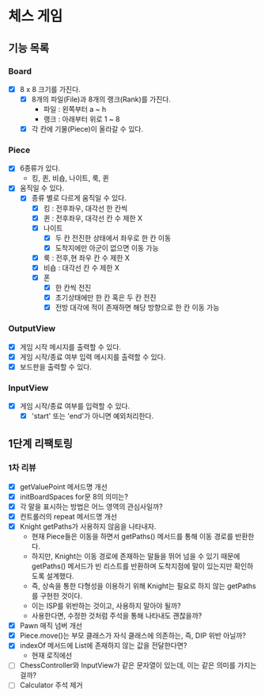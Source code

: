 # 체스 게임

## 기능 목록

### Board
- [x] 8 x 8 크기를 가진다.
  - [x] 8개의 파일(File)과 8개의 랭크(Rank)를 가진다.
    - 파일 : 왼쪽부터 a ~ h
    - 랭크 : 아래부터 위로 1 ~ 8
  - [x] 각 칸에 기물(Piece)이 올라갈 수 있다.

### Piece
- [x] 6종류가 있다.
  - 킹, 퀸, 비숍, 나이트, 룩, 퀸
- [x] 움직일 수 있다.
  - [x] 종류 별로 다르게 움직일 수 있다.
    - [x] 킹 : 전후좌우, 대각선 한 칸씩
    - [x] 퀸 : 전후좌우, 대각선 칸 수 제한 X
    - [x] 나이트
      - [x] 두 칸 전진한 상태에서 좌우로 한 칸 이동
      - [x] 도착지에만 아군이 없으면 이동 가능
    - [x] 룩 : 전후,현 좌우 칸 수 제한 X
    - [x] 비숍 : 대각선 칸 수 제한 X
    - [x] 폰
      - [x] 한 칸씩 전진
      - [x] 초기상태에만 한 칸 혹은 두 칸 전진
      - [x] 전방 대각에 적이 존재하면 해당 방향으로 한 칸 이동 가능

### OutputView
- [x] 게임 시작 메시지를 출력할 수 있다.
- [x] 게임 시작/종료 여부 입력 메시지를 출력할 수 있다.
- [x] 보드판을 출력할 수 있다.

### InputView
- [x] 게임 시작/종료 여부를 입력할 수 있다.
  - [x] 'start' 또는 'end'가 아니면 예외처리한다.

## 1단계 리팩토링
### 1차 리뷰
- [x] getValuePoint 메서드명 개선
- [x] initBoardSpaces for문 8의 의미는?
- [x] 각 말을 표시하는 방법은 어느 영역의 관심사일까?
- [x] 컨트롤러의 repeat 메서드명 개선
- [x] Knight getPaths가 사용하지 않음을 나타내자.
  - 현재 Piece들은 이동을 하면서 getPaths() 메서드를 통해 이동 경로를 반환한다.
  - 하지만, Knight는 이동 경로에 존재하는 말들을 뛰어 넘을 수 있기 때문에 getPaths() 메서드가 빈 리스트를 반환하며 도착지점에 말이 있는지만 확인하도록 설계했다.
  - 즉, 상속을 통한 다형성을 이용하기 위해 Knight는 필요로 하지 않는 getPaths를 구현한 것이다.
  - 이는 ISP를 위반하는 것이고, 사용하지 말아야 될까?
  - 사용한다면, 수정한 것처럼 주석을 통해 나타내도 괜찮을까?
- [x] Pawn 매직 넘버 개선
- [x] Piece.move()는 부모 클래스가 자식 클래스에 의존하는, 즉, DIP 위반 아닐까?
- [x] indexOf 메서드에 List에 존재하지 않는 값을 전달한다면?
  - 현재 로직에선
- [ ] ChessController와 InputView가 같은 문자열이 있는데, 이는 같은 의미를 가지는 걸까?
- [ ] Calculator 주석 제거
